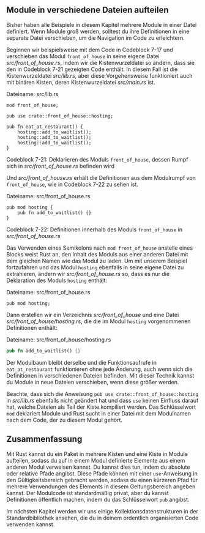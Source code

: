 ## Module in verschiedene Dateien aufteilen

Bisher haben alle Beispiele in diesem Kapitel mehrere Module in einer Datei
definiert. Wenn Module groß werden, solltest du ihre Definitionen in eine
separate Datei verschieben, um die Navigation im Code zu erleichtern.

Beginnen wir beispielsweise mit dem Code in Codeblock 7-17 und verschieben das
Modul `front_of_house` in seine eigene Datei *src/front_of_house.rs*, indem wir
die Kistenwurzeldatei so ändern, dass sie den in Codeblock 7-21 gezeigten Code
enthält. In diesem Fall ist die Kistenwurzeldatei *src/lib.rs*, aber diese
Vorgehensweise funktioniert auch mit binären Kisten, deren Kistenwurzeldatei
*src/main.rs* ist.

<span class="filename">Dateiname: src/lib.rs</span>

```rust,ignore
mod front_of_house;

pub use crate::front_of_house::hosting;

pub fn eat_at_restaurant() {
    hosting::add_to_waitlist();
    hosting::add_to_waitlist();
    hosting::add_to_waitlist();
}
```

<span class="caption">Codeblock 7-21: Deklarieren des Moduls `front_of_house`,
dessen Rumpf sich in *src/front_of_house.rs* befinden wird</span>

Und *src/front_of_house.rs* erhält die Definitionen aus dem Modulrumpf von
`front_of_house`, wie in Codeblock 7-22 zu sehen ist.

<span class="filename">Dateiname: src/front_of_house.rs</span>

```rust,ignore
pub mod hosting {
    pub fn add_to_waitlist() {}
}
```

<span class="caption">Codeblock 7-22: Definitionen innerhalb des Moduls
`front_of_house` in *src/front_of_house.rs*</span>

Das Verwenden eines Semikolons nach `mod front_of_house` anstelle eines Blocks
weist Rust an, den Inhalt des Moduls aus einer anderen Datei mit dem gleichen
Namen wie das Modul zu laden. Um mit unserem Beispiel fortzufahren und das
Modul `hosting` ebenfalls in seine eigene Datei zu extrahieren, ändern wir
*src/front_of_house.rs* so, dass es nur die Deklaration des Moduls `hosting`
enthält:

<span class="filename">Dateiname: src/front_of_house.rs</span>

```rust,ignore
pub mod hosting;
```

Dann erstellen wir ein Verzeichnis *src/front_of_house* und eine Datei
*src/front_of_house/hosting.rs*, die die im Modul `hosting` vorgenommenen
Definitionen enthält:

<span class="filename">Dateiname: src/front_of_house/hosting.rs</span>

```rust
pub fn add_to_waitlist() {}
```

Der Modulbaum bleibt derselbe und die Funktionsaufrufe in `eat_at_restaurant`
funktionieren ohne jede Änderung, auch wenn sich die Definitionen in
verschiedenen Dateien befinden. Mit dieser Technik kannst du Module in neue
Dateien verschieben, wenn diese größer werden.

Beachte, dass sich die Anweisung `pub use crate::front_of_house::hosting` in
*src/lib.rs* ebenfalls nicht geändert hat und dass `use` keinen Einfluss darauf
hat, welche Dateien als Teil der Kiste kompiliert werden. Das Schlüsselwort
`mod` deklariert Module und Rust sucht in einer Datei mit dem Modulnamen nach
dem Code, der zu diesem Modul gehört.

## Zusammenfassung

Mit Rust kannst du ein Paket in mehrere Kisten und eine Kiste in Module
aufteilen, sodass du auf in einem Modul definierte Elemente aus einem anderen
Modul verweisen kannst. Du kannst dies tun, indem du absolute oder relative
Pfade angibst. Diese Pfade können mit einer `use`-Anweisung in den
Gültigkeitsbereich gebracht werden, sodass du einen kürzeren Pfad für mehrere
Verwendungen des Elements in diesem Geltungsbereich angeben kannst. Der
Modulcode ist standardmäßig privat, aber du kannst Definitionen öffentlich
machen, indem du das Schlüsselwort `pub` angibst.

Im nächsten Kapitel werden wir uns einige Kollektionsdatenstrukturen in der
Standardbibliothek ansehen, die du in deinem ordentlich organisierten Code
verwenden kannst.
